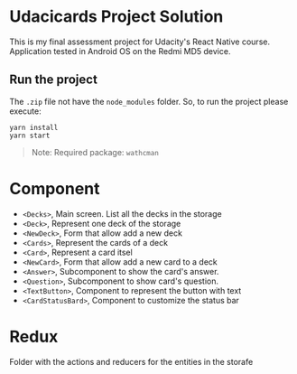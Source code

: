 Udacicards Project Solution
===========================

This is my final assessment project for Udacity's React Native course. Application tested in Android OS on the Redmi MD5 device.

Run the project
---------------

The `.zip` file not have the `node_modules` folder. So, to run the project please execute:

    yarn install
    yarn start

> Note: Required package: `wathcman`

# Component

- `<Decks>`, Main screen. List all the decks in the storage
- `<Deck>`, Represent one deck of the storage
- `<NewDeck>`, Form that allow add a new deck
- `<Cards>`, Represent the cards of a deck
- `<Card>`, Represent a card itsel
- `<NewCard>`, Form that allow add a new card to a deck
- `<Answer>`, Subcomponent to show the card's answer.
- `<Question>`, Subcomponent to show card's question.
- `<TextButton>`, Component to represent the button with text
- `<CardStatusBard>`, Component to customize the status bar

# Redux
Folder with the actions and reducers for the entities in the storafe
